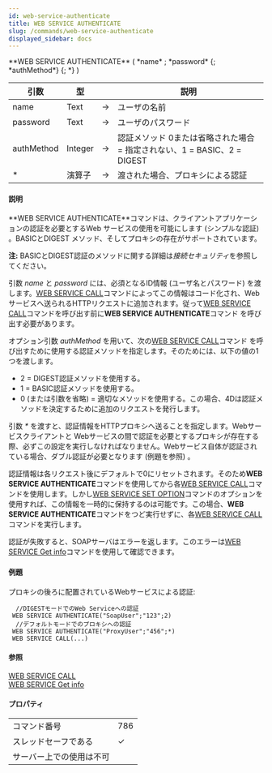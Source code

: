 ```yaml
---
id: web-service-authenticate
title: WEB SERVICE AUTHENTICATE
slug: /commands/web-service-authenticate
displayed_sidebar: docs
---
```


<!--REF #_command_.WEB SERVICE AUTHENTICATE.Syntax-->**WEB SERVICE AUTHENTICATE** ( *name* ; *password* {; *authMethod*} {; *} )<!-- END REF-->
<!--REF #_command_.WEB SERVICE AUTHENTICATE.Params-->
| 引数 | 型 |  | 説明 |
| --- | --- | --- | --- |
| name | Text | &#8594;  | ユーザの名前 |
| password | Text | &#8594;  | ユーザのパスワード |
| authMethod | Integer | &#8594;  | 認証メソッド 0または省略された場合 = 指定されない、1 = BASIC、2 = DIGEST |
| * | 演算子 | &#8594;  | 渡された場合、プロキシによる認証 |

<!-- END REF-->

#### 説明 

<!--REF #_command_.WEB SERVICE AUTHENTICATE.Summary-->**WEB SERVICE AUTHENTICATE**コマンドは、クライアントアプリケーションの認証を必要とするWeb サービスの使用を可能にします (シンプルな認証) 。<!-- END REF-->BASICとDIGEST メソッド、そしてプロキシの存在がサポートされています。

**注:** BASICとDIGEST認証のメソッドに関する詳細は*接続セキュリティ*を参照してください。

引数 *name* と *password* には、必須となるID情報 (ユーザ名とパスワード) を渡します。[WEB SERVICE CALL](web-service-call.md)コマンドによってこの情報はコード化され、Webサービスへ送られるHTTPリクエストに追加されます。従って[WEB SERVICE CALL](web-service-call.md)コマンドを呼び出す前に**WEB SERVICE AUTHENTICATE**コマンド を呼び出す必要があります。  
  
オプション引数 *authMethod* を用いて、次の[WEB SERVICE CALL](web-service-call.md)コマンド を呼び出すために使用する認証メソッドを指定します。そのためには、以下の値の1つを渡します。

* 2 = DIGEST認証メソッドを使用する。
* 1 = BASIC認証メソッドを使用する。
* 0 (または引数を省略) = 適切なメソッドを使用する。この場合、4Dは認証メソッドを決定するために追加のリクエストを発行します。

引数 *\** を渡すと、認証情報をHTTPプロキシへ送ることを指定します。Webサービスクライアントと Webサービスの間で認証を必要とするプロキシが存在する際、必ずこの設定を実行しなければなりません。Webサービス自体が認証されている場合、ダブル認証が必要となります (例題を参照) 。

認証情報は各リクエスト後にデフォルトで0にリセットされます。そのため**WEB SERVICE AUTHENTICATE**コマンドを使用してから各[WEB SERVICE CALL](web-service-call.md)コマンドを使用します。しかし[WEB SERVICE SET OPTION](web-service-set-option.md)コマンドのオプションを使用すれば、この情報を一時的に保持するのは可能です。この場合、**WEB SERVICE AUTHENTICATE**コマンドをつど実行せずに、各[WEB SERVICE CALL](web-service-call.md)コマンドを実行します。

認証が失敗すると、SOAPサーバはエラーを返します。このエラーは[WEB SERVICE Get info](web-service-get-info.md)コマンドを使用して確認できます。

#### 例題 

プロキシの後ろに配置されているWebサービスによる認証:

```4d
  //DIGESTモードでのWeb Serviceへの認証
 WEB SERVICE AUTHENTICATE("SoapUser";"123";2)
  //デフォルトモードでのプロキシへの認証
 WEB SERVICE AUTHENTICATE("ProxyUser";"456";*)
 WEB SERVICE CALL(...)
```

#### 参照 

[WEB SERVICE CALL](web-service-call.md)  
[WEB SERVICE Get info](web-service-get-info.md)  

#### プロパティ
|  |  |
| --- | --- |
| コマンド番号 | 786 |
| スレッドセーフである | &check; |
| サーバー上での使用は不可 ||


